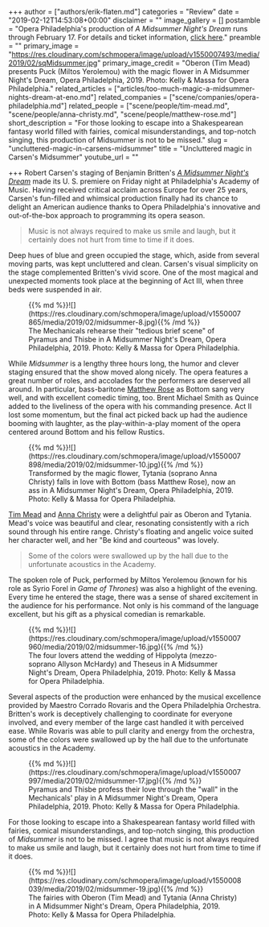 +++
author = ["authors/erik-flaten.md"]
categories = "Review"
date = "2019-02-12T14:53:08+00:00"
disclaimer = ""
image_gallery = []
postamble = "Opera Philadelphia's production of _A Midsummer Night's Dream_ runs through February 17. For details and ticket information, [click here](https://www.operaphila.org/whats-on/on-stage-2018-2019/midsummer-nights-dream/)."
preamble = ""
primary_image = "https://res.cloudinary.com/schmopera/image/upload/v1550007493/media/2019/02/sqMidsummer.jpg"
primary_image_credit = "Oberon (Tim Mead) presents Puck (Miltos Yerolemou) with the magic flower in A Midsummer Night's Dream, Opera Philadelphia, 2019. Photo: Kelly & Massa for Opera Philadelphia."
related_articles = ["articles/too-much-magic-a-midsummer-nights-dream-at-eno.md"]
related_companies = ["scene/companies/opera-philadelphia.md"]
related_people = ["scene/people/tim-mead.md", "scene/people/anna-christy.md", "scene/people/matthew-rose.md"]
short_description = "For those looking to escape into a Shakespearean fantasy world filled with fairies, comical misunderstandings, and top-notch singing, this production of Midsummer is not to be missed."
slug = "uncluttered-magic-in-carsens-midsummer"
title = "Uncluttered magic in Carsen's Midsummer"
youtube_url = ""

+++
Robert Carsen's staging of Benjamin Britten's [_A Midsummer Night's Dream_](https://www.operaphila.org/whats-on/on-stage-2018-2019/midsummer-nights-dream/) made its U. S. premiere on Friday night at Philadelphia's Academy of Music. Having received critical acclaim across Europe for over 25 years, Carsen's fun-filled and whimsical production finally had its chance to delight an American audience thanks to Opera Philadelphia's innovative and out-of-the-box approach to programming its opera season.

>Music is not always required to make us smile and laugh, but it certainly does not hurt from time to time if it does.

Deep hues of blue and green occupied the stage, which, aside from several moving parts, was kept uncluttered and clean. Carsen's visual simplicity on the stage complemented Britten's vivid score. One of the most magical and unexpected moments took place at the beginning of Act III, when three beds were suspended in air.

<figure data-type="image">{{% md %}}![](https://res.cloudinary.com/schmopera/image/upload/v1550007865/media/2019/02/midsummer-8.jpg){{% /md %}}

<figcaption>The Mechanicals rehearse their "tedious brief scene" of Pyramus and Thisbe in A Midsummer Night's Dream, Opera Philadelphia, 2019. Photo: Kelly & Massa for Opera Philadelphia.</figcaption>

</figure>

While _Midsummer_ is a lengthy three hours long, the humor and clever staging ensured that the show moved along nicely. The opera features a great number of roles, and accolades for the performers are deserved all around. In particular, bass-baritone [Matthew Rose](/scene/people/matthew-rose/) as Bottom sang very well, and with excellent comedic timing, too. Brent Michael Smith as Quince added to the liveliness of the opera with his commanding presence. Act II lost some momentum, but the final act picked back up had the audience booming with laughter, as the play-within-a-play moment of the opera centered around Bottom and his fellow Rustics.

<figure data-type="image">{{% md %}}![](https://res.cloudinary.com/schmopera/image/upload/v1550007898/media/2019/02/midsummer-10.jpg){{% /md %}}

<figcaption>Transformed by the magic flower, Tytania (soprano Anna Christy) falls in love with Bottom (bass Matthew Rose), now an ass in A Midsummer Night's Dream, Opera Philadelphia, 2019. Photo: Kelly & Massa for Opera Philadelphia.</figcaption>

</figure>

[Tim Mead](/scene/people/tim-mead/) and [Anna Christy](/scene/people/anna-christy/) were a delightful pair as Oberon and Tytania. Mead's voice was beautiful and clear, resonating consistently with a rich sound through his entire range. Christy's floating and angelic voice suited her character well, and her "Be kind and courteous" was lovely.

>Some of the colors were swallowed up by the hall due to the unfortunate acoustics in the Academy.

The spoken role of Puck, performed by Miltos Yerolemou (known for his role as Syrio Forel in _Game of Thrones_) was also a highlight of the evening. Every time he entered the stage, there was a sense of shared excitement in the audience for his performance. Not only is his command of the language excellent, but his gift as a physical comedian is remarkable.

<figure data-type="image">{{% md %}}![](https://res.cloudinary.com/schmopera/image/upload/v1550007960/media/2019/02/midsummer-16.jpg){{% /md %}}

<figcaption>The four lovers attend the wedding of Hippolyta (mezzo-soprano Allyson McHardy) and Theseus in A Midsummer Night's Dream, Opera Philadelphia, 2019. Photo: Kelly & Massa for Opera Philadelphia.</figcaption>

</figure>

Several aspects of the production were enhanced by the musical excellence provided by Maestro Corrado Rovaris and the Opera Philadelphia Orchestra. Britten's work is deceptively challenging to coordinate for everyone involved, and every member of the large cast handled it with perceived ease. While Rovaris was able to pull clarity and energy from the orchestra, some of the colors were swallowed up by the hall due to the unfortunate acoustics in the Academy.

<figure data-type="image">{{% md %}}![](https://res.cloudinary.com/schmopera/image/upload/v1550007997/media/2019/02/midsummer-17.jpg){{% /md %}}

<figcaption>Pyramus and Thisbe profess their love through the "wall" in the Mechanicals' play in A Midsummer Night's Dream, Opera Philadelphia, 2019. Photo: Kelly & Massa for Opera Philadelphia.</figcaption>

</figure>

For those looking to escape into a Shakespearean fantasy world filled with fairies, comical misunderstandings, and top-notch singing, this production of _Midsummer_ is not to be missed. I agree that music is not always required to make us smile and laugh, but it certainly does not hurt from time to time if it does.

<figure data-type="image">{{% md %}}![](https://res.cloudinary.com/schmopera/image/upload/v1550008039/media/2019/02/midsummer-19.jpg){{% /md %}}

<figcaption>The fairies with Oberon (Tim Mead) and Tytania (Anna Christy) in A Midsummer Night's Dream, Opera Philadelphia, 2019. Photo: Kelly & Massa for Opera Philadelphia.</figcaption>

</figure>